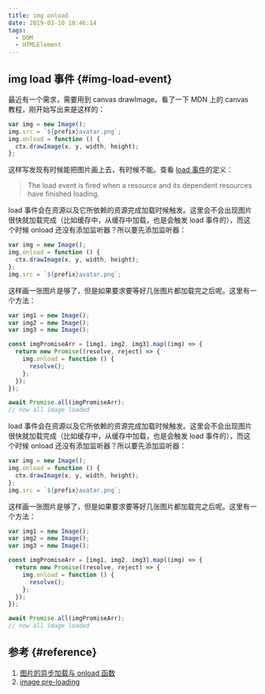 ```yaml
---
title: img onload
date: 2019-03-10 18:46:14
tags:
  - DOM
  - HTMLElement
---
```


## img load 事件 {#img-load-event}

最近有一个需求，需要用到 canvas drawImage。看了一下 MDN 上的 canvas 教程，刚开始写出来是这样的：

```JavaScript
var img = new Image();
img.src = `${prefix}avatar.png`;
img.onload = function () {
  ctx.drawImage(x, y, width, height);
};
```

这样写发现有时候能把图片画上去，有时候不能。查看 [load 事件](https://developer.mozilla.org/en-US/docs/Web/Events/load)的定义：

> The load event is fired when a resource and its dependent resources have finished loading.

load 事件会在资源以及它所依赖的资源完成加载时候触发。这里会不会出现图片很快就加载完成（比如缓存中，从缓存中加载，也是会触发 load 事件的），而这个时候 onload 还没有添加监听器？所以要先添加监听器：

```JavaScript
var img = new Image();
img.onload = function () {
  ctx.drawImage(x, y, width, height);
};
img.src = `${prefix}avatar.png`;
```

这样画一张图片是够了，但是如果要求要等好几张图片都加载完之后呢。这里有一个方法：

```JavaScript
var img1 = new Image();
var img2 = new Image();
var img3 = new Image();

const imgPromiseArr = [img1, img2, img3].map((img) => {
  return new Promise((resolve, reject) => {
    img.onload = function () {
      resolve();
    };
  });
});

await Promise.all(imgPromiseArr);
// now all image loaded
```

load 事件会在资源以及它所依赖的资源完成加载时候触发。这里会不会出现图片很快就加载完成（比如缓存中，从缓存中加载，也是会触发 load 事件的），而这个时候 onload 还没有添加监听器？所以要先添加监听器：

```JavaScript
var img = new Image();
img.onload = function () {
  ctx.drawImage(x, y, width, height);
};
img.src = `${prefix}avatar.png`;
```

这样画一张图片是够了，但是如果要求要等好几张图片都加载完之后呢。这里有一个方法：

```JavaScript
var img1 = new Image();
var img2 = new Image();
var img3 = new Image();

const imgPromiseArr = [img1, img2, img3].map((img) => {
  return new Promise((resolve, reject) => {
    img.onload = function () {
      resolve();
    };
  });
});

await Promise.all(imgPromiseArr);
// now all image loaded
```

## 参考 {#reference}

1. [图片的异步加载与 onload 函数](https://www.jianshu.com/p/d3a02ffe94b6)
2. [image pre-loading](https://www.google.com/search?q=image+pre-loading&oq=image+pre-loading)

